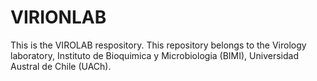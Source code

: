 # VIRIONLAB
This is the VIROLAB respository. This repository belongs to the Virology laboratory, Instituto de Bioquimica y Microbiologia (BIMI), Universidad Austral de Chile (UACh).
